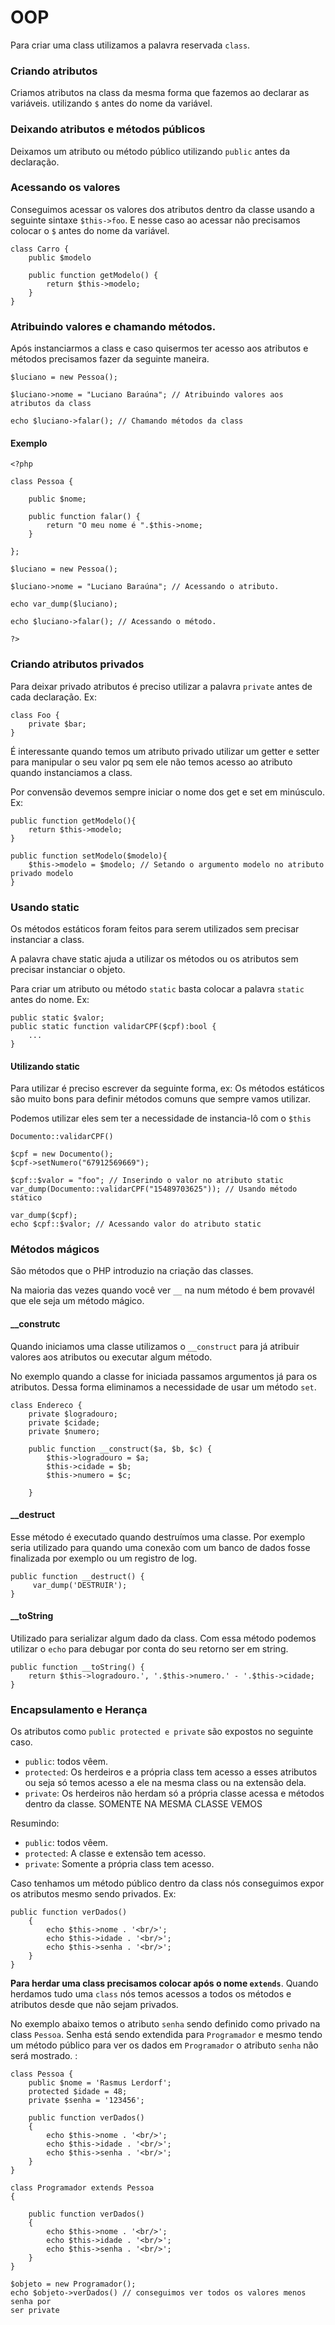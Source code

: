 # OOP

Para criar uma class utilizamos a palavra reservada `class`.

### Criando atributos
Criamos atributos na class da mesma forma que fazemos ao declarar as variáveis. utilizando `$` antes do nome da variável.

### Deixando atributos e métodos públicos
Deixamos um atributo ou método público utilizando `public` antes da declaração.

### Acessando os valores
Conseguimos acessar os valores dos atributos dentro da classe usando a seguinte sintaxe `$this->foo`. E nesse caso ao acessar não precisamos colocar o `$` antes do nome da variável.

```
class Carro {
    public $modelo

    public function getModelo() {
        return $this->modelo;
    }
}

```

### Atribuindo valores e chamando métodos.
Após instanciarmos a class e caso quisermos ter acesso aos atributos e métodos precisamos fazer da seguinte maneira.

```
$luciano = new Pessoa();

$luciano->nome = "Luciano Baraúna"; // Atribuindo valores aos atributos da class

echo $luciano->falar(); // Chamando métodos da class
```

#### Exemplo

```
<?php

class Pessoa {
    
    public $nome;

    public function falar() {
        return "O meu nome é ".$this->nome;
    }

};

$luciano = new Pessoa();

$luciano->nome = "Luciano Baraúna"; // Acessando o atributo.

echo var_dump($luciano);

echo $luciano->falar(); // Acessando o método.

?>

```

### Criando atributos privados
Para deixar privado atributos é preciso utilizar a palavra `private` antes de cada declaração. Ex:

```
class Foo {
    private $bar;
}
```

É interessante quando temos um atributo privado utilizar
um getter e setter para manipular o seu valor pq sem ele não temos acesso ao atributo quando instanciamos a class.

Por convensão devemos sempre iniciar o nome dos get e set em minúsculo. Ex:

```
public function getModelo(){ 
    return $this->modelo;
}

public function setModelo($modelo){
    $this->modelo = $modelo; // Setando o argumento modelo no atributo privado modelo
}
```

### Usando static

Os métodos estáticos foram feitos para serem utilizados sem precisar instanciar a class.

A palavra chave static ajuda a utilizar os métodos ou os atributos sem precisar instanciar o objeto.

Para criar um atributo ou método `static` basta colocar a palavra `static` antes do nome. Ex:

```
public static $valor;
public static function validarCPF($cpf):bool {
    ...
}

```
#### Utilizando static

Para utilizar é preciso escrever da seguinte forma, ex:
Os métodos estáticos são muito bons para definir métodos comuns que sempre vamos
utilizar.

Podemos utilizar eles sem ter a necessidade de instancia-lô com o `$this`

```
Documento::validarCPF()
```

```
$cpf = new Documento();
$cpf->setNumero("67912569669");

$cpf::$valor = "foo"; // Inserindo o valor no atributo static
var_dump(Documento::validarCPF("15489703625")); // Usando método stático

var_dump($cpf);
echo $cpf::$valor; // Acessando valor do atributo static
```

### Métodos mágicos

São métodos que o PHP introduzio na criação das classes.

Na maioria das vezes quando você ver `__` na num método é bem provavél que ele
seja um método mágico.

#### __construtc
Quando iniciamos uma classe utilizamos o `__construct` para já atribuir valores aos atributos ou executar algum método.

No exemplo quando a classe for iniciada passamos argumentos já para os atributos. Dessa forma eliminamos a necessidade de usar um método `set`.
```
class Endereco {
    private $logradouro;
    private $cidade;
    private $numero;

    public function __construct($a, $b, $c) {
        $this->logradouro = $a;
        $this->cidade = $b;
        $this->numero = $c;
    
    }
```

#### __destruct
Esse método é executado quando destruímos uma classe. Por exemplo seria utilizado para quando uma conexão com um banco de dados fosse finalizada por exemplo ou um registro de log.
```
public function __destruct() {
     var_dump('DESTRUIR');
}
```

#### __toString
Utilizado para serializar algum dado da class. Com essa método podemos utilizar o `echo` para debugar por conta do seu retorno ser em string.
```
public function __toString() {
    return $this->logradouro.', '.$this->numero.' - '.$this->cidade;
}
```

### Encapsulamento e Herança
Os atributos como `public protected e private` são expostos no seguinte caso.

- `public`: todos vêem.
- `protected`: Os herdeiros e a própria class tem acesso a esses atributos ou seja
só temos acesso a ele na mesma class ou na extensão dela.
- `private`: Os herdeiros não herdam só a própria classe acessa e métodos dentro 
da classe. SOMENTE NA MESMA CLASSE VEMOS

Resumindo:
- `public`: todos vêem.
- `protected`: A classe e extensão tem acesso.
- `private`: Somente a própria class tem acesso.

Caso tenhamos um método público dentro da class nós conseguimos 
expor os atributos mesmo sendo privados. Ex:
```
public function verDados()
    {
        echo $this->nome . '<br/>';
        echo $this->idade . '<br/>';
        echo $this->senha . '<br/>';
    }
}
```
**Para herdar uma class precisamos colocar após o nome `extends`**. Quando herdamos
tudo uma `class` nós temos acessos a todos os métodos e atributos desde que não sejam privados.

No exemplo abaixo temos o atributo `senha` sendo definido como privado na class 
`Pessoa`. Senha está sendo extendida para `Programador` e mesmo tendo um método
público para ver os dados em `Programador` o atributo `senha` não será mostrado. :
```
class Pessoa {
    public $nome = 'Rasmus Lerdorf'; 
    protected $idade = 48;
    private $senha = '123456'; 

    public function verDados()
    {
        echo $this->nome . '<br/>';
        echo $this->idade . '<br/>';
        echo $this->senha . '<br/>';
    }
}

class Programador extends Pessoa
{
  
    public function verDados()
    {
        echo $this->nome . '<br/>';
        echo $this->idade . '<br/>';
        echo $this->senha . '<br/>';
    }
}

$objeto = new Programador();
echo $objeto->verDados() // conseguimos ver todos os valores menos senha por 
ser private
```


